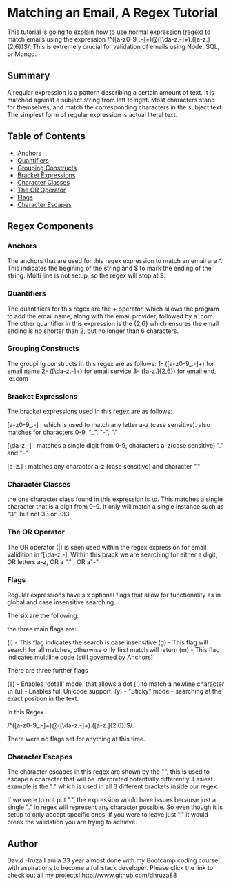 # Matching an Email, A Regex Tutorial

This tutorial is going to explain how to use normal expression (regex) to match emails using the expression /^([a-z0-9_\.-]+)@([\da-z\.-]+)\.([a-z\.]{2,6})$/. This is extremely crucial for validation of emails using Node, SQL, or Mongo.

## Summary

A regular expression is a pattern describing a certain amount of text. It is matched against a subject string from left to right. Most characters stand for themselves, and match the corresponding characters in the subject text. The simplest form of regular expression is actual literal text.

## Table of Contents

- [Anchors](#anchors)
- [Quantifiers](#quantifiers)
- [Grouping Constructs](#grouping-constructs)
- [Bracket Expressions](#bracket-expressions)
- [Character Classes](#character-classes)
- [The OR Operator](#the-or-operator)
- [Flags](#flags)
- [Character Escapes](#character-escapes)

## Regex Components

### Anchors

The anchors that are used for this regex expression to match an email are ^. This indicates the begining of the string and $ to mark the ending of the string. Multi line is not setup, so the regex will stop at $.

### Quantifiers

The quantifiers for this regex are the + operator, which allows the program to add the email name, along with the email provider, followed by a .com. The other quantifier in this expression is the {2,6} which ensures the email ending is no shorter than 2, but no longer than 6 characters.

### Grouping Constructs

The grouping constructs in this regex are as follows:
1- ([a-z0-9_\.-]+) for email name
2- ([\da-z\.-]+) for email service
3- ([a-z\.]{2,6}) for email end, ie:.com

### Bracket Expressions

The bracket expressions used in this regex are as follows:

[a-z0-9_\.-] : which is used to match any letter a-z (case sensitive). also matches for characters 0-9, "_", "-", "."

[\da-z\.-] : matches a single digit from 0-9, characters a-z(case sensitive) "." and "-"

[a-z\.] : matches any character a-z (case sensitive) and character "."

### Character Classes

the one character class found in this expression is \d. This matches a single character that is a digit from 0-9. It only will match a single instance such as "3", but not 33 or 333.

### The OR Operator

The OR operator (|) is seen used within the regex expression for email validition in '[\da-z\.-]. Within this brack we are searching for either a digit, OR letters a-z, OR a "." , OR a"-"

### Flags

Regular expressions have six optional flags that allow for functionality as in global and case insensitive searching.

The six are the following: 

the three main flags are:

(i) - This flag indicates the search is case insensitive 
(g) - This flag will search for all matches, otherwise only first match will return 
(m) - This flag indicates multiline code (still governed by Anchors) 
 
There are three further flags
 
(s) - Enables 'dotall' mode, that allows a dot (.) to match a newline character \n
(u) - Enables full Unicode support. 
(y) - "Sticky" mode - searching at the exact position in the text. 

In this Regex

 /^([a-z0-9_\.-]+)@([\da-z\.-]+)\.([a-z\.]{2,6})$/.

 There were no flags set for anything at this time.

### Character Escapes
The character escapes in this regex are shown by the "\", this is used to escape a character that will be interpreted potentially differently. Easiest example is the "." which is used in all 3 different brackets inside our regex.

If we were to not put "\.", the expression would have issues because just a single "." in regex will represent any character possible. So even though it is setup to only accept specific ones, if you were to leave just "." it would break the validation you are trying to achieve.

## Author

David Hruza
I am a 33 year almost done with my Bootcamp coding course, with aspirations to become a full stack developer. Please click the link to check out all my projects!
http://www.github.com/dhruza88

